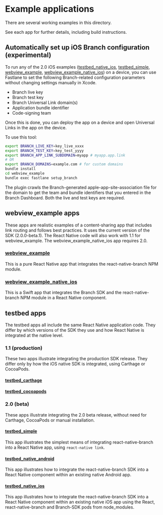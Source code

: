 # Example applications

There are several working examples in this directory.

See each app for further details, including build instructions.

[testbed_native_android]: ./testbed_native_android
[testbed_native_ios]: ./testbed_native_ios
[testbed_simple]: ./testbed_simple
[webview_example]: ./webview_example
[webview_example_native_ios]: ./webview_example_native_ios

## Automatically set up iOS Branch configuration (experimental)

To run any of the 2.0 iOS examples ([testbed_native_ios], [testbed_simple], [webview_example], [webview_example_native_ios]) on a device,
you can use Fastlane to set the following Branch-related configuration parameters without changing settings manually
in Xcode.

- Branch live key
- Branch test key
- Branch Universal Link domain(s)
- Application bundle identifier
- Code-signing team

Once this is done, you can deploy the app on a device and open Universal Links in the app on the device.

To use this tool:

```bash
export BRANCH_LIVE_KEY=key_live_xxxx
export BRANCH_TEST_KEY=key_test_yyyy
export BRANCH_APP_LINK_SUBDOMAIN=myapp # myapp.app.link
# OR
export BRANCH_DOMAINS=example.com # for custom domains
bundle install
cd webview_example
bundle exec fastlane setup_branch
```

The plugin crawls the Branch-generated apple-app-site-association file for the domain to get the
team and bundle identifiers that you entered in the Branch Dashboard. Both the live and test keys
are required.

## webview_example apps

These apps are realistic examples of a content-sharing app that includes link routing and follows best practices.
It uses the current version of the SDK (2.0.0-beta.1). The React Native code will also work with 1.1 for webview_example.
The webview_example_native_ios app requires 2.0.

### [webview_example]

This is a pure React Native app that integrates the react-native-branch NPM module.

### [webview_example_native_ios]

This is a Swift app that integrates the Branch SDK and the react-native-branch NPM module in a React Native component.

## testbed apps

The testbed apps all include the same React Native application code. They differ by which versions of the SDK
they use and how React Native is integrated at the native level.

### 1.1 (production)

These two apps illustrate integrating the production
SDK release. They differ only by how the iOS native SDK
is integrated, using Carthage or CocoaPods.

#### [testbed_carthage](./testbed_carthage)

#### [testbed_cocoapods](./testbed_cocoapods)

### 2.0 (beta)

These apps illustrate integrating the 2.0 beta release,
without need for Carthage, CocoaPods or manual installation.

#### [testbed_simple]

This app illustrates the simplest means of integrating react-native-branch into a React Native app, using `react-native link`.

#### [testbed_native_android]

This app illustrates how to integrate the react-native-branch SDK into a React Native component within an existing native Android app.

#### [testbed_native_ios]

This app illustrates how to integrate the react-native-branch SDK into a React Native component within an existing native iOS app using the React, react-native-branch and Branch-SDK pods from node_modules.

